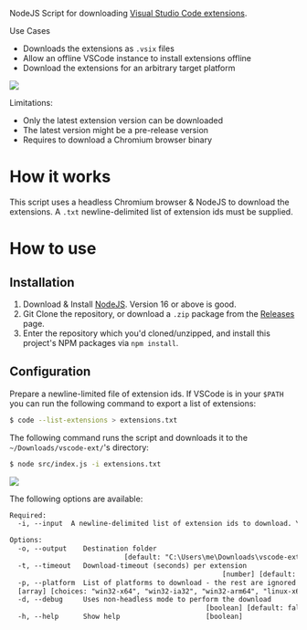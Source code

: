 NodeJS Script for downloading [Visual Studio Code extensions](https://marketplace.visualstudio.com/vscode).

Use Cases

- Downloads the extensions as `.vsix` files
- Allow an offline VSCode instance to install extensions offline
- Download the extensions for an arbitrary target platform

![](https://user-images.githubusercontent.com/553816/162244430-0977eeda-df8d-4de8-b6db-70ef24d5ba2f.png)

Limitations:

- Only the latest extension version can be downloaded
- The latest version might be a pre-release version
- Requires to download a Chromium browser binary

# How it works

This script uses a headless Chromium browser & NodeJS to download the extensions. A `.txt` newline-delimited list of extension ids must be supplied.

# How to use

## Installation

1. Download & Install [NodeJS](https://nodejs.org/en/). Version 16 or above is good.
2. Git Clone the repository, or download a `.zip` package from the [Releases](https://github.com/cardin/vscode-ext-dl/releases) page.
3. Enter the repository which you'd cloned/unzipped, and install this project's NPM packages via `npm install`.

## Configuration

Prepare a newline-limited file of extension ids. If VSCode is in your `$PATH` you can run the following command to export a list of extensions:

```sh
$ code --list-extensions > extensions.txt
```

The following command runs the script and downloads it to the `~/Downloads/vscode-ext/`'s directory:

```sh
$ node src/index.js -i extensions.txt
```

![](https://user-images.githubusercontent.com/553816/162244418-b890e9d8-f788-4f15-8980-2bd1e039ed33.png)

The following options are available:

```txt
Required:
  -i, --input  A newline-delimited list of extension ids to download. You can run VSCode CLI to generate this: `code --list-extensions > extensions.txt                                        [string] [required]

Options:
  -o, --output    Destination folder
                            [default: "C:\Users\me\Downloads\vscode-ext"]
  -t, --timeout   Download-timeout (seconds) per extension
                                                    [number] [default: 180]
  -p, --platform  List of platforms to download - the rest are ignored
  [array] [choices: "win32-x64", "win32-ia32", "win32-arm64", "linux-x64", "linux-arm64", "linux-armhf", "darwin-x64", "darwin-arm64", "alpine-x64",  "web", "alpine-arm64"] [default: ["win32-x64"]]
  -d, --debug     Uses non-headless mode to perform the download
                                                [boolean] [default: false]
  -h, --help      Show help                     [boolean]
```
